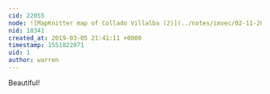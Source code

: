 ```yaml
---
cid: 22055
node: ![MapKnitter map of Collado Villalba (2)](../notes/imvec/02-11-2019/mapknitter-map-of-collado-villalba-2)
nid: 18341
created_at: 2019-03-05 21:41:11 +0000
timestamp: 1551822071
uid: 1
author: warren
---
```


 Beautiful!